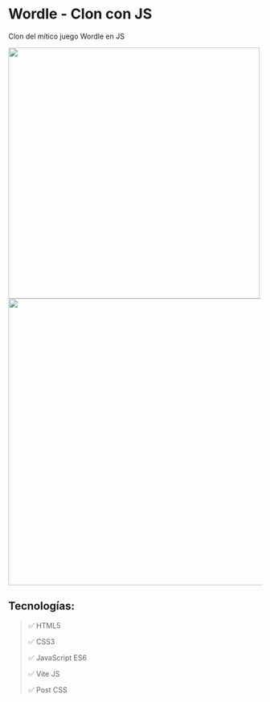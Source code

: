# Wordle - Clon con JS
Clon del mítico juego Wordle en JS
 
 <p float="left">
  <img src="https://user-images.githubusercontent.com/76822966/219876200-24274275-0958-442d-ae78-47ca32c0b0d8.gif" width="500"/>
  <img src="https://user-images.githubusercontent.com/76822966/219876615-7eebdd81-b516-4876-9a97-4f51e33ee9ce.png" width="571"/>
</p>

 ## Tecnologías:
 > :white_check_mark: HTML5
 >
 > :white_check_mark: CSS3
 >
 > :white_check_mark: JavaScript ES6
 >
 > :white_check_mark: Vite JS
 >
 > :white_check_mark: Post CSS
 >
 
